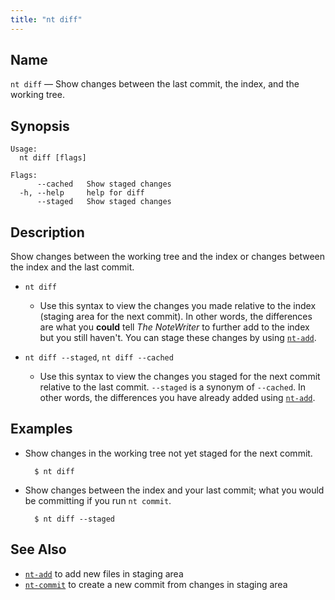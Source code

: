 ```yaml
---
title: "nt diff"
---
```


## Name

`nt diff` — Show changes between the last commit, the index, and the working tree.

## Synopsis

```
Usage:
  nt diff [flags]

Flags:
      --cached   Show staged changes
  -h, --help     help for diff
      --staged   Show staged changes
```

## Description

Show changes between the working tree and the index or changes between the index and the last commit.

* `nt diff`
  * Use this syntax to view the changes you made relative to the index (staging area for the next commit). In other words, the differences are what you **could** tell _The NoteWriter_ to further add to the index but you still haven't. You can stage these changes by using [`nt-add`](./nt-add.md).

* `nt diff --staged`, `nt diff --cached`
  * Use this syntax to view the changes you staged for the next commit relative to the last commit. `--staged` is a synonym of `--cached`. In other words, the differences you have already added using [`nt-add`](./nt-add.md).

## Examples

* Show changes in the working tree not yet staged for the next commit.

        $ nt diff

* Show changes between the index and your last commit; what you would be committing if you run `nt commit`.

        $ nt diff --staged


## See Also

* [`nt-add`](./nt-add.md) to add new files in staging area
* [`nt-commit`](./nt-commit.md) to create a new commit from changes in staging area

